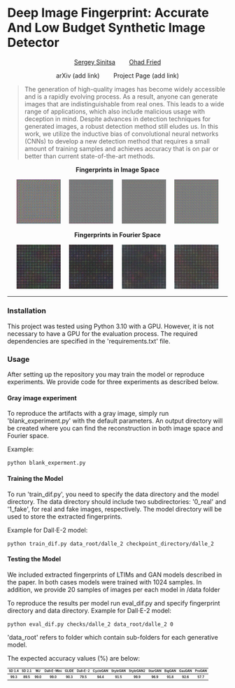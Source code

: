 # Deep Image Fingerprint: Accurate And Low Budget Synthetic Image Detector

<p align="center"> <a href="https://www.linkedin.com/in/serge2020/">Sergey Sinitsa</a> &nbsp;&nbsp;&nbsp;&nbsp;&nbsp;&nbsp; <a href="https://www.ohadf.com/">Ohad Fried</a>

<p align="center"> arXiv (add link) &nbsp;&nbsp;&nbsp;&nbsp;&nbsp;&nbsp; Project Page (add link)</p>

> The generation of high-quality images has become widely accessible and is a rapidly evolving process. As a result,
> anyone can generate images that are indistinguishable from real ones. This leads to a wide range of applications, which
> also include malicious usage with deception in mind. Despite advances in detection techniques for generated images, a
> robust detection method still eludes us. In this work, we utilize the inductive bias of convolutional neural networks 
> (CNNs) to develop a new detection method that requires a small amount of training samples and achieves accuracy that is
> on par or better than current state-of-the-art methods.

<p align="center">
  <strong> Fingerprints in Image Space </strong>
</p>

<p align="center">
  <img src="./repo_images/finger_dalle_2.png" width="20%"  alt="Dall&#x2022;E-2" />
    &nbsp; &nbsp;
  <img src="./repo_images/finger_sd14.png" width="20%"  alt="Stable Diffusion 1.4" />
    &nbsp; &nbsp;
  <img src="./repo_images/finger_mj.png" width="20%"  alt="MidJourney" />
    &nbsp; &nbsp;
  <img src="./repo_images/finger_dalle_mini.png" width="20%"  alt="Dall&#x2022;E-Mini" />
</p>
<p align="center">
  <strong> Fingerprints in Fourier Space </strong>
</p>
<p align="center">
  <img src="./repo_images/fingerFFT_dalle_2.png" width="20%"  alt="Dall&#x2022;E-2" />
    &nbsp; &nbsp;
  <img src="./repo_images/fingerFFT_sd14.png" width="20%"  alt="Stable Diffusion 1.4" />
    &nbsp; &nbsp;
  <img src="./repo_images/fingerFFT_mj.png" width="20%"  alt="MidJourney" />
    &nbsp; &nbsp;
  <img src="./repo_images/fingerFFT_dalle_mini.png" width="20%"  alt="Dall&#x2022;E-Mini" />
</p>

<p align="center"> <hr> </p>

### Installation

This project was tested using Python 3.10 with a GPU. However, it is not necessary to have a GPU for the evaluation
process.
The required dependencies are specified in the 'requirements.txt' file.

### Usage

After setting up the repository you may train the model or reproduce experiments.
We provide code for three experiments as described below.

#### Gray image experiment

To reproduce the artifacts with a gray image, simply run 'blank_experiment.py' with the default parameters.
An output directory will be created where you can find the reconstruction in both image space and Fourier space.

Example:

```
python blank_experment.py
```

#### Training the Model

To run 'train_dif.py', you need to specify the data directory and the model directory.
The data directory should include two subdirectories: '0_real' and '1_fake', for real and fake images, respectively. The
model directory will be used to store the extracted fingerprints.

Example for Dall$\cdot$E-2 model:

```
python train_dif.py data_root/dalle_2 checkpoint_directory/dalle_2
```

#### Testing the Model

We included extracted fingerprints of LTIMs and GAN models described in the paper.
In both cases models were trained with 1024 samples. In addition, we provide 20 samples of images per each model in /data folder

To reproduce the results per model run eval_dif.py and specify fingerprint directory and data directory.
Example for Dall$\cdot$E-2 model:

```
python eval_dif.py checks/dalle_2 data_root/dalle_2 0
```

'data_root' refers to folder which contain sub-folders for each generative model.

The expected accuracy values (%) are below:

<p align="center"><table style='font-size:50%'>
  <tr>
    <th>SD 1.4</th>
    <th>SD 2.1</th>
    <th>MJ</th>
    <th>Dall&#x2022;E-Mini</th>
    <th>GLIDE</th>
    <th>Dall&#x2022;E-2</th>
    <th>CycleGAN</th>
    <th>StyleGAN</th>
    <th>StyleGAN2</th>
    <th>StarGAN</th>
    <th>BigGAN</th>
    <th>GauGAN</th>
    <th>ProGAN</th>
  </tr>
  <tr>
    <th>99.3</th>
    <th>89.5</th>
    <th>99.0</th>
    <th>99.0</th>
    <th>90.3</th>
    <th>79.5</th>
    <th>94.4</th>
    <th>91.5</th>
    <th>99.9</th>
    <th>96.9</th>
    <th>91.8</th>
    <th>92.6</th>
    <th>57.7</th>
  </tr>
</table> </p>

